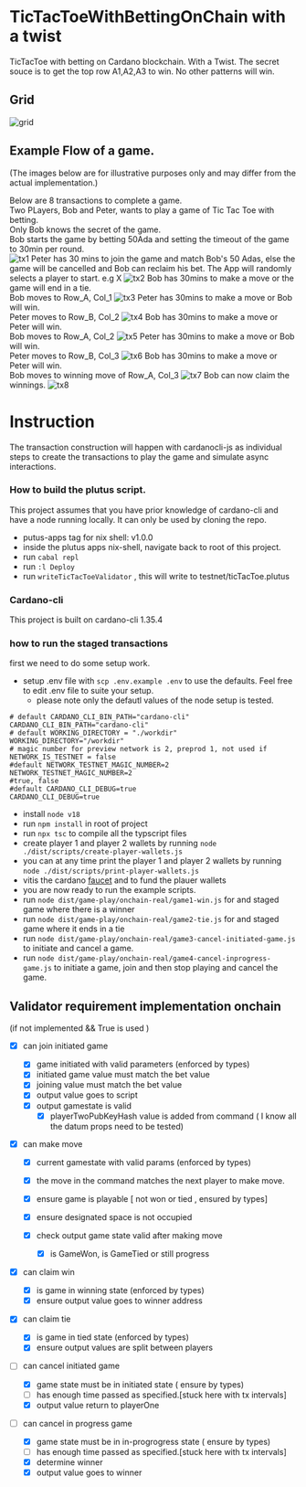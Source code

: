 # TicTacToeWithBettingOnChain with a twist

TicTacToe with betting on Cardano blockchain.
With a Twist. The secret souce is to get the top row A1,A2,A3 to win.
No other patterns will win.

## Grid

![grid](./docs/images//grid.jpg)

## Example Flow of a game.

(The images below are for illustrative purposes only and may differ from the actual implementation.)

Below are 8 transactions to complete a game.  
Two PLayers, Bob and Peter, wants to play a game of Tic Tac Toe with betting.  
Only Bob knows the secret of the game.  
Bob starts the game by betting 50Ada and setting the timeout of the game to 30min per round.  
![tx1](./docs/images/tx1.jpg)
Peter has 30 mins to join the game and match Bob's 50 Adas, else the game will be cancelled and Bob can reclaim his bet.
The App will randomly selects a player to start. e.g X
![tx2](./docs/images/tx2.jpg)
Bob has 30mins to make a move or the game will end in a tie.  
Bob moves to Row_A, Col_1
![tx3](./docs/images/tx3.jpg)
Peter has 30mins to make a move or Bob will win.  
Peter moves to Row_B, Col_2
![tx4](./docs/images/tx4.jpg)
Bob has 30mins to make a move or Peter will win.  
Bob moves to Row_A, Col_2
![tx5](./docs/images/tx5.jpg)
Peter has 30mins to make a move or Bob will win.  
Peter moves to Row_B, Col_3
![tx6](./docs/images/tx6.jpg)
Bob has 30mins to make a move or Peter will win.  
Bob moves to winning move of Row_A, Col_3
![tx7](./docs/images/tx7.jpg)
Bob can now claim the winnings.
![tx8](./docs/images/tx8.jpg)

# Instruction

The transaction construction will happen with cardanocli-js as individual steps to create the transactions to play the game and simulate async interactions.

### How to build the plutus script.
This project assumes that you have prior knowledge of cardano-cli and have a node running locally. It can only be used by cloning the repo.

- putus-apps tag for nix shell: v1.0.0
- inside the plutus apps nix-shell, navigate back to root of this project.
- run `cabal repl`
- run `:l Deploy`
- run `writeTicTacToeValidator` , this will write to testnet/ticTacToe.plutus

### Cardano-cli
This project is built on cardano-cli 1.35.4

### how to run the staged transactions
first we need to do some setup work.
- setup .env file with `scp .env.example .env` to use the defaults. Feel free to edit .env file to suite your setup.
  - please note only the defautl values of the node setup is tested.
```text
# default CARDANO_CLI_BIN_PATH="cardano-cli"
CARDANO_CLI_BIN_PATH="cardano-cli"
# default WORKING_DIRECTORY = "./workdir"
WORKING_DIRECTORY="/workdir"
# magic number for preview network is 2, preprod 1, not used if NETWORK_IS_TESTNET = false 
#default NETWORK_TESTNET_MAGIC_NUMBER=2
NETWORK_TESTNET_MAGIC_NUMBER=2
#true, false
#default CARDANO_CLI_DEBUG=true 
CARDANO_CLI_DEBUG=true 
```
- install `node v18`
- run `npm install` in root of project
- run `npx tsc` to compile all the typscript files
- create player 1 and player 2 wallets by running `node ./dist/scripts/create-player-wallets.js`
- you can at any time print the  player 1 and player 2 wallets by running `node ./dist/scripts/print-player-wallets.js`
- vitis the cardano [faucet](https://docs.cardano.org/cardano-testnet/tools/faucet/) and to fund the plauer wallets 
- you are now ready to run the example scripts.
- run `node dist/game-play/onchain-real/game1-win.js` for and staged game where there is a winner 
- run `node dist/game-play/onchain-real/game2-tie.js` for and staged game where it ends in a tie 
- run `node dist/game-play/onchain-real/game3-cancel-initiated-game.js` to initiate and cancel a game.
- run `node dist/game-play/onchain-real/game4-cancel-inprogress-game.js` to initiate a game, join and then stop playing and cancel the game.

## Validator requirement implementation onchain

(if not implemented && True is used )

- [x] can join initiated game

  - [x] game initiated with valid parameters (enforced by types)
  - [x] initiated game value must match the bet value
  - [x] joining value must match the bet value
  - [x] output value goes to script
  - [x] output gamestate is valid
    - [x] playerTwoPubKeyHash value is added from command ( I know all the datum props need to be tested)

- [x] can make move

  - [x] current gamestate with valid params (enforced by types)
  - [x] the move in the command matches the next player to make move.
  - [x] ensure game is playable [ not won or tied , ensured by types]
  - [x] ensure designated space is not occupied
  - [x] check output game state valid after making move

    - [x] is GameWon, is GameTied or still progress

- [x] can claim win

  - [x] is game in winning state (enforced by types)
  - [x] ensure output value goes to winner address

- [x] can claim tie

  - [x] is game in tied state (enforced by types)
  - [x] ensure output values are split between players

- [ ] can cancel initiated game

  - [x] game state must be in initiated state ( ensure by types)
  - [ ] has enough time passed as specified.[stuck here with tx intervals]
  - [x] output value return to playerOne

- [ ] can cancel in progress game

  - [x] game state must be in in-progrogress state ( ensure by types)
  - [ ] has enough time passed as specified.[stuck here with tx intervals]
  - [x] determine winner
  - [x] output value goes to winner
